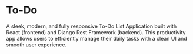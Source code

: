 # To-Do
A sleek, modern, and fully responsive To-Do List Application built with React (frontend) and Django Rest Framework (backend). This productivity app allows users to efficiently manage their daily tasks with a clean UI and smooth user experience.
